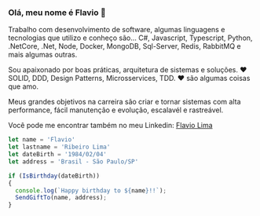 ### Olá, meu nome é Flavio 👋

Trabalho com desenvolvimento de software, algumas linguagens e tecnologias que utilizo e conheço são... C#, Javascript, Typescript, Python, .NetCore, .Net, Node, Docker, MongoDB, Sql-Server, Redis, RabbitMQ e mais algumas outras.

Sou apaixonado por boas práticas, arquitetura de sistemas e soluções. :heart: SOLID, DDD, Design Patterns, Microsservices, TDD. :heart: são algumas coisas que amo.

Meus grandes objetivos na carreira são criar e tornar sistemas com alta performance, fácil manutenção e evolução, escalavél e rastreável.

Você pode me encontrar também no meu Linkedin: [Flavio Lima](https://www.linkedin.com/in/flavioribeirolima/)

```javascript
let name = 'Flavio'
let lastname = 'Ribeiro Lima'
let dateBirth = '1984/02/04'
let address = 'Brasil - São Paulo/SP'

if (IsBirthday(dateBirth))
{
  console.log(`Happy birthday to ${name}!!`);
  SendGiftTo(name, address);
}
```

<!--
**flaviorl-net/flaviorl-net** is a ✨ _special_ ✨ repository because its `README.md` (this file) appears on your GitHub profile.

Here are some ideas to get you started:

- 🔭 I’m currently working on ...
- 🌱 I’m currently learning ...
- 👯 I’m looking to collaborate on ...
- 🤔 I’m looking for help with ...
- 💬 Ask me about ...
- 📫 How to reach me: ...
- 😄 Pronouns: ...
- ⚡ Fun fact: ...
-->
